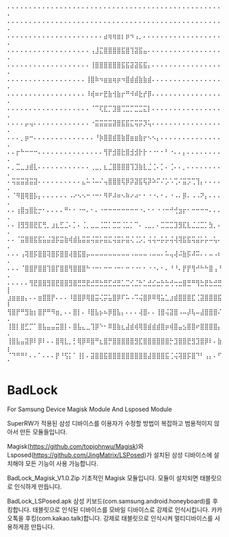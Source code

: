 ⠄⠄⠄⠄⠄⠄⠄⠄⠄⠄⠄⠄⠄⠄⠄⠄⠄⠄⠄⠄⠄⠄⠄⠄⠄⠄⠄⠄⠄⠄⠄⠄⠄⠄⠄⠄⠄⠄⠄⠄⠄⠄⠄⠄⠄⠄⠄⠄⠄⠄
⠄⠄⠄⠄⠄⠄⠄⠄⠄⠄⠄⠄⠄⠄⠄⠄⠄⠄⠄⠄⠄⠄⠄⠄⠄⠄⠄⠄⠄⠄⠄⠄⠄⠄⠄⠄⠄⠄⠄⠄⠄⠄⠄⠄⠄⠄⠄⠄⠄⠄
⠄⠄⠄⠄⠄⠄⠄⠄⠄⠄⠄⠄⠄⠄⠄⠄⠄⠄⠄⠄⠄⠄⣴⢶⢶⣶⡆⡶⠲⢠⡀⠄⠄⠄⠄⠄⠄⠄⠄⠄⠄⠄⠄⠄⠄⠄⠄⠄⠄⠄
⠄⠄⠄⠄⠄⠄⠄⠄⠄⠄⠄⠄⠄⠄⠄⠄⠄⠄⠄⢠⣸⣍⣿⣿⣿⣿⣯⣿⢹⣽⣯⣤⠄⠄⠄⠄⠄⠄⠄⠄⠄⠄⠄⠄⠄⠄⠄⠄⠄⠄
⠄⠄⠄⠄⠄⠄⠄⠄⠄⠄⠄⠄⠄⠄⠄⠄⠄⠄⠄⢸⣿⣿⣿⣿⣿⣿⣯⣯⣽⣽⣯⣯⡄⠄⠄⠄⠄⠄⠄⠄⠄⠄⠄⠄⠄⠄⠄⠄⠄⠄
⠄⠄⠄⠄⠄⠄⠄⠄⠄⠄⠄⠄⠄⠄⠄⠄⠄⠄⢸⣿⠷⠲⣶⣶⢶⡶⠲⣿⣾⣾⣷⣷⣾⠄⠄⠄⠄⠄⠄⠄⠄⠄⠄⠄⠄⠄⠄⠄⠄⠄
⠄⠄⠄⠄⠄⠄⠄⠄⠄⠄⠄⠄⠄⠄⠄⠄⠄⠄⠸⢾⠶⠖⣟⣷⢺⣷⡖⠛⠺⠾⣗⡞⡿⠄⠄⠄⠄⠄⠄⠄⠄⠄⠄⠄⠄⠄⠄⠄⠄⠄
⠄⠄⠄⠄⠄⠄⠄⠄⠄⠄⠄⠄⠄⠄⠄⠄⠄⠄⠄⠈⠉⢏⣏⡉⣹⣿⢉⣉⡉⣉⣉⣍⡇⠄⠄⠄⠄⠄⠄⠄⠄⠄⠄⠄⠄⠄⠄⠄⠄⠄
⠄⠄⠄⠄⡤⢤⠄⠄⠄⠄⠄⠄⠄⠄⠄⠄⠄⠄⠄⠐⣭⣭⣭⣭⣽⣿⣯⣯⣍⢭⡭⡹⢥⠄⠄⠄⠄⠄⠄⠄⠄⠄⠄⠄⠄⠄⠄⠄⠄⠄
⠄⠄⠄⡀⡶⠒⠄⠄⠄⠄⠄⠄⠄⠄⠄⠄⠄⠄⠄⠄⠘⡷⣿⣿⣾⣿⣷⣿⣶⣶⣷⡖⠢⠢⡄⠄⠄⠄⠄⠄⠄⠄⠄⠄⠄⠄⠄⠄⠄⠄
⠄⠄⡖⠓⠒⠒⠒⠄⠄⠄⠄⠄⠄⠄⠄⠄⠄⠄⠄⠄⠄⠄⢻⡟⣺⣿⣗⣿⣺⣺⡗⡗⠐⠐⠂⠂⠃⠐⠄⠄⡄⠄⠄⠄⠄⠄⠄⠄⠄⠄
⠄⡀⣉⣀⣰⣾⣇⠄⠄⠄⠄⠄⠄⠄⠄⠄⠄⠄⠄⢀⣀⡀⣆⣈⣿⣿⣿⣿⢹⣹⣷⣇⣈⢈⠄⡁⠄⢈⠄⠄⡀⠄⠄⠄⠄⠄⠄⠄⠄⠄
⠄⢭⣭⣭⣽⣭⣽⠄⠄⠄⠄⠄⠄⠄⠄⠄⠄⣄⠥⠨⠤⠌⢤⣿⣿⣿⢯⡿⡽⣽⣯⢯⡽⠵⠍⠌⡡⠡⢉⠌⣭⡩⢉⢹⡄⠄⠄⠄⠄⠄
⠄⠈⠻⣿⢿⣿⡧⡄⠄⠄⠄⠄⠄⠄⠠⠔⠢⠢⠒⠐⠒⠂⠻⠟⠼⠶⠢⠷⠔⠴⠂⠂⠐⠐⠄⠂⠄⠐⠠⠄⡿⠄⠠⠠⠝⡄⠄⠄⠄⠄
⠄⠄⢰⣿⣲⣿⣗⡒⠂⠄⠄⠄⠄⠛⠂⠂⠐⠒⠄⠂⠄⠐⠒⠒⠒⠒⠒⠒⠒⠒⠐⠄⠂⠂⠐⠐⠒⠚⢚⣲⡖⠂⠒⠒⠒⠒⠄⠄⠄⠄
⠄⠄⢸⣻⣻⣿⣟⣏⢛⡀⣰⣆⣋⣈⠄⡁⠄⢈⡀⣀⣀⢈⣉⡁⣉⣉⢈⣁⡁⠉⠄⢀⣀⡀⠄⣉⣉⣉⣹⣻⣏⣇⣈⣈⣉⡁⣳⡀⠄⠄
⠄⠄⠈⣭⣿⣿⣯⣯⣥⣬⣽⡯⣭⣷⢾⣾⣧⣭⣭⢬⣭⡥⣭⣍⢬⣭⡥⣭⢌⢈⡡⡁⢬⢬⠤⡥⡥⢬⢼⢽⣯⣯⢭⣬⡥⡥⠤⢥⠄⠄
⠄⠄⠄⢠⢽⣿⡯⣿⣿⢽⣿⡯⣿⣿⢼⣿⣯⣿⡤⠤⠤⠤⠤⠤⠤⠤⠤⠤⠠⠤⠤⠤⠠⠤⠤⠄⠥⢤⢼⠬⣷⡯⠼⠭⠄⠄⠤⠠⠆⠄
⠄⠄⠄⠈⣿⣿⡟⣿⣿⢹⣿⡏⣿⣿⢻⣿⣿⣿⠓⠐⠒⠂⠒⠒⠐⠒⠂⠒⠐⠐⠂⠂⠐⠐⠄⠂⠄⠘⠘⠄⡟⡟⢻⠚⠓⠓⣿⢠⠘⠄
⠄⠄⠄⠄⠄⢻⣟⣿⣿⣻⣿⣟⣿⣿⣻⣿⣛⣛⣟⣚⣛⣓⣛⣋⣚⣛⣁⣉⢊⣈⡓⣁⣚⣊⣒⡓⣓⢚⢒⣒⣿⣛⠛⢻⣓⣟⣓⣚⣛⡇
⣰⣶⣶⣶⡄⠄⠄⣶⣿⣿⡟⠄⠄⠄⠸⣿⣿⡿⢿⣿⣭⢌⡭⣥⣿⡿⠏⠥⠠⠩⢬⣿⡿⠿⢿⣥⣁⣰⣾⣿⣿⣿⣏⢈⣽⣿⣿⣿⣯⠇
⢻⣿⡟⠛⣻⣷⡆⣿⡟⠛⠻⣶⡀⠄⠄⣿⡇⠄⠸⣿⣧⡦⠦⡿⣿⣧⡄⠄⠄⠄⢼⣿⠄⠄⢸⣿⢬⣽⣿⠠⠤⡼⢧⠤⣼⣿⣿⣿⠌⠄
⢸⣿⡇⣿⣋⡉⠁⣿⣧⣤⣤⣭⣿⡇⠄⣿⣧⣄⣀⢹⡿⠑⠂⠿⣿⣷⣆⣼⣾⢾⢿⣿⣾⣾⣾⣿⡶⢾⣿⣤⣢⣿⣿⠖⣿⣿⣿⣿⡄⠄
⢸⣿⣧⣤⣽⡿⠇⡿⠇⠄⠄⣿⢿⣇⡀⡃⢿⡿⠿⣿⠛⣆⣿⡛⣿⣿⣿⣿⣿⣻⣏⣿⣿⣿⣿⣿⣿⡓⣹⣿⣿⣟⣻⣹⣿⡿⠇⠄⣷⡆
⠈⠙⠛⠛⠃⠄⠄⠁⠄⠄⠄⡟⠘⢫⡅⠁⢸⡇⠄⣽⣿⣿⣯⣿⣿⣿⣿⣿⣿⣿⣿⣿⣼⣿⣿⣿⣯⢈⢬⢽⣿⡯⣿⠙⠃⢠⡄⠄⠋⠁


# BadLock
For Samsung Device Magisk Module And Lsposed Module

SuperRW가 적용된 삼성 디바이스를 이용자가 수정할 방법이 복잡하고 범용적이지 않아서 만든 모듈들입니다.

Magisk(https://github.com/topjohnwu/Magisk)와 Lsposed(https://github.com/JingMatrix/LSPosed)가 설치된 삼성 디바이스에 설치해야 모든 기능이 사용 가능합니다. 

BadLock_Magisk_V1.0.Zip
기초적인 Magisk 모듈입니다.
모듈이 설치되면 태블릿으로 인식하게 만듭니다.

BadLock_LSPosed.apk
삼성 키보드(com.samsung.android.honeyboard)를 후킹합니다.
태블릿으로 인식된 디바이스를 모바일 디바이스로 강제로 인식시킵니다.
카카오톡을 후킹(com.kakao.talk)합니다.
강제로 태블릿으로 인식시켜 멀티디바이스를 사용하게끔 만듭니다.

